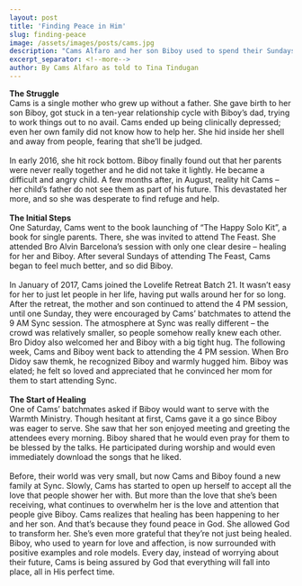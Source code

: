 ```yaml
---
layout: post
title: 'Finding Peace in Him'
slug: finding-peace
image: /assets/images/posts/cams.jpg
description: "Cams Alfaro and her son Biboy used to spend their Sundays by themselves. But now, they have found a new home at Sync where Biboy serves as a greeter for the Warmth Ministry, and with Cams’ batchmates from LLR Batch 21."
excerpt_separator: <!--more-->
author: By Cams Alfaro as told to Tina Tindugan
---
```

<b>The Struggle</b><br>
Cams is a single mother who grew up without a father. She gave birth to her son Biboy, got stuck in a ten-year relationship cycle with Biboy’s dad, trying to work things out to no avail. Cams ended up being clinically depressed; even her own family did not know how to help her. She hid inside her shell and away from people, fearing that she’ll be judged.<!--more-->
<br><br>
In early 2016, she hit rock bottom. Biboy finally found out that her parents were never really together and he did not take it lightly. He became a difficult and angry child. A few months after, in August, reality hit Cams – her child’s father do not see them as part of his future. This devastated her more, and so she was desperate to find refuge and help.
<br><br>
<b>The Initial Steps</b><br>
One Saturday, Cams went to the book launching of “The Happy Solo Kit”, a book for single parents. There, she was invited to attend The Feast. She attended Bro Alvin Barcelona’s session with only one clear desire – healing for her and Biboy. After several Sundays of attending The Feast, Cams began to feel much better, and so did Biboy.
<br><br>
In January of 2017, Cams joined the Lovelife Retreat Batch 21. It wasn’t easy for her to just let people in her life, having put walls around her for so long. After the retreat, the mother and son continued to attend the 4 PM session, until one Sunday, they were encouraged by Cams’ batchmates to attend the 9 AM Sync session. The atmosphere at Sync was really different – the crowd was relatively smaller, so people somehow really knew each other. Bro Didoy also welcomed her and Biboy with a big tight hug. The following week, Cams and Biboy went back to attending the 4 PM session. When Bro Didoy saw themk, he recognized Biboy and warmly hugged him. Biboy was elated; he felt so loved and appreciated that he convinced her mom for them to start attending Sync.
<br><br>
<b>The Start of Healing</b><br>
One of Cams’ batchmates asked if Biboy would want to serve with the Warmth Ministry. Though hesitant at first, Cams gave it a go since Biboy was eager to serve. She saw that her son enjoyed meeting and greeting the attendees every morning. Biboy shared that he would even pray for them to be blessed by the talks. He participated during worship and would even immediately download the songs that he liked.
<br><br>
Before, their world was very small, but now Cams and Biboy found a new family at Sync. Slowly, Cams has started to open up herself to accept all the love that people shower her with. But more than the love that she’s been receiving, what continues to overwhelm her is the love and attention that people give Biboy. Cams realizes that healing has been happening to her and her son. And that’s because they found peace in God. She allowed God to transform her. She’s even more grateful that they’re not just being healed. Biboy, who used to yearn for love and affection, is now surrounded with positive examples and role models. Every day, instead of worrying about their future, Cams is being assured by God that everything will fall into place, all in His perfect time.
